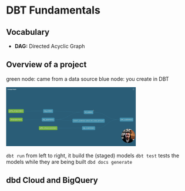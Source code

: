# DBT Fundamentals

## Vocabulary

- **DAG:** Directed Acyclic Graph

## Overview of a project

green node: came from a data source
blue node: you create in DBT

<img src="../images/dbd-lineage-graph.png" width="70%">

`dbt run` from left to right, it build the (staged) models
`dbt test` tests the models while they are being built
`dbd docs generate` 

## dbd Cloud and BigQuery 